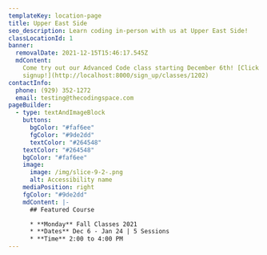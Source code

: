 ```yaml
---
templateKey: location-page
title: Upper East Side
seo_description: Learn coding in-person with us at Upper East Side!
classLocationId: 1
banner:
  removalDate: 2021-12-15T15:46:17.545Z
  mdContent:
    Come try out our Advanced Code class starting December 6th! [Click here to
    signup!](http://localhost:8000/sign_up/classes/1202)
contactInfo:
  phone: (929) 352-1272
  email: testing@thecodingspace.com
pageBuilder:
  - type: textAndImageBlock
    buttons:
      bgColor: "#faf6ee"
      fgColor: "#9de2dd"
      textColor: "#264548"
    textColor: "#264548"
    bgColor: "#faf6ee"
    image:
      image: /img/slice-9-2-.png
      alt: Accessibility name
    mediaPosition: right
    fgColor: "#9de2dd"
    mdContent: |-
      ## Featured Course

      * **Monday** Fall Classes 2021
      * **Dates** Dec 6 - Jan 24 | 5 Sessions
      * **Time** 2:00 to 4:00 PM
---
```

